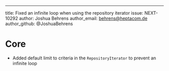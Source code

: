 ---
title:          Fixed an infinite loop when using the repository iterator
issue:          NEXT-10292
author:         Joshua Behrens
author_email:   behrens@heptacom.de
author_github:  @JoshuaBehrens
# Core
* Added default limit to criteria in the `RepositoryIterator` to prevent an infinite loop
